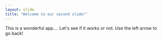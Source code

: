 ```yaml
---
layout: slide
title: "Welcome to our second slide!"
---
```

This is a wonderful app.... Let's see if it works or not.
Use the left arrow to go back!

